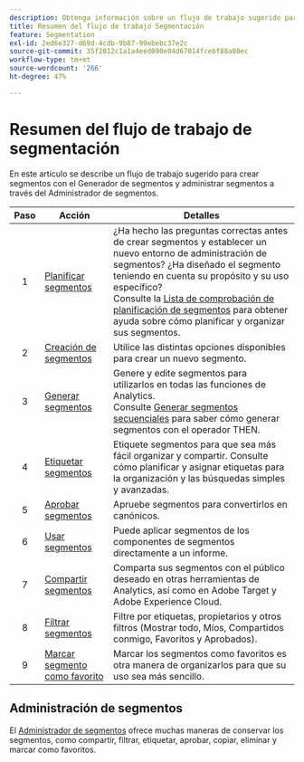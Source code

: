 ```yaml
---
description: Obtenga información sobre un flujo de trabajo sugerido para crear segmentos con el generador de segmentos y administrados mediante el administrador de segmentos.
title: Resumen del flujo de trabajo Segmentación
feature: Segmentation
exl-id: 2ed6e327-d69d-4cdb-9b87-99ebebc37e2c
source-git-commit: 35f2812c1a1a4eed090e04d67014fcebf88a80ec
workflow-type: tm+mt
source-wordcount: '266'
ht-degree: 47%

---
```


# Resumen del flujo de trabajo de segmentación

En este artículo se describe un flujo de trabajo sugerido para crear segmentos con el Generador de segmentos y administrar segmentos a través del Administrador de segmentos.


| Paso | Acción | Detalles |
|:--:|---|---|
| 1 | [Planificar segmentos](/help/components/segmentation/segmentation-workflow/seg-plan.md) | ¿Ha hecho las preguntas correctas antes de crear segmentos y establecer un nuevo entorno de administración de segmentos? ¿Ha diseñado el segmento teniendo en cuenta su propósito y su uso específico? <br/>Consulte la [Lista de comprobación de planificación de segmentos](seg-plan.md) para obtener ayuda sobre cómo planificar y organizar sus segmentos. |
| 2 | [Creación de segmentos](seg-create.md) | Utilice las distintas opciones disponibles para crear un nuevo segmento. |
| 3 | [Generar segmentos](/help/components/segmentation/segmentation-workflow/seg-build.md) | Genere y edite segmentos para utilizarlos en todas las funciones de Analytics. <br/>Consulte [Generar segmentos secuenciales](/help/components/segmentation/segmentation-workflow/seg-sequential-build.md) para saber cómo generar segmentos con el operador THEN. |
| 4 | [Etiquetar segmentos](/help/components/segmentation/segmentation-workflow/seg-tag.md) | Etiquete segmentos para que sea más fácil organizar y compartir. Consulte cómo planificar y asignar etiquetas para la organización y las búsquedas simples y avanzadas. |
| 5 | [Aprobar segmentos](/help/components/segmentation/segmentation-workflow/seg-approve.md) | Apruebe segmentos para convertirlos en canónicos. |
| 6 | [Usar segmentos](/help/components/segmentation/segmentation-workflow/t-seg-apply.md) | Puede aplicar segmentos de los componentes de segmentos directamente a un informe. |
| 7 | [Compartir segmentos](/help/components/segmentation/segmentation-workflow/t-seg-share.md) | Comparta sus segmentos con el público deseado en otras herramientas de Analytics, así como en Adobe Target y Adobe Experience Cloud. |
| 8 | [Filtrar segmentos](/help/components/segmentation/segmentation-workflow/t-seg-filter.md) | Filtre por etiquetas, propietarios y otros filtros (Mostrar todo, Míos, Compartidos conmigo, Favoritos y Aprobados). |
| 9 | [Marcar segmento como favorito](/help/components/segmentation/segmentation-workflow/t-seg-favorite.md) | Marcar los segmentos como favoritos es otra manera de organizarlos para que su uso sea más sencillo. |

## Administración de segmentos

El [Administrador de segmentos](/help/components/segmentation/segmentation-workflow/seg-manage.md) ofrece muchas maneras de conservar los segmentos, como compartir, filtrar, etiquetar, aprobar, copiar, eliminar y marcar como favoritos.
